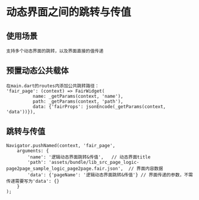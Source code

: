 # 动态界面之间的跳转与传值

## 使用场景
    支持多个动态界面的跳转，以及界面直接的值传递

## 预置动态公共载体
    在main.dart的routes内添加公共跳转路径：
    'fair_page': (context) => FairWidget(
              name: _getParams(context, 'name'),
              path: _getParams(context, 'path'),
              data: {'fairProps': jsonEncode(_getParams(context, 'data'))}),    

## 跳转与传值

    Navigator.pushNamed(context, 'fair_page',
        arguments: {
            'name': '逻辑动态界面跳转&传值',   // 动态界面title
            'path': 'assets/bundle/lib_src_page_logic-page2page_sample_logic_page2page.fair.json',  // 界面内容数据
            'data': {'pageName': '逻辑动态界面跳转&传值'} // 界面传递的参数，不需传递需要写为'data': {}
        }
    );
    